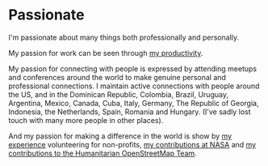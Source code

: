 # Passionate

I'm passionate about many things both professionally and personally.

My passion for work can be seen through [my productivity](productivity.md).

My passion for connecting with people is expressed by attending meetups and conferences around the world to make genuine personal and professional connections. I maintain active connections with people around the US, and in the Dominican Republic, Colombia, Brazil, Uruguay, Argentina, Mexico, Canada, Cuba, Italy, Germany, The Republic of Georgia, Indonesia, the Netherlands, Spain, Romania and Hungary. (I've sadly lost touch with many more people in other places).

And my passion for making a difference in the world is show by [my experience](README.md) volunteering for non-profits, [my contributions at NASA](https://github.com/nasa-gibs/worldview/graphs/contributors?from=2017-07-29&to=2018-01-27&type=c) and [my contributions to the Humanitarian OpenStreetMap Team](https://github.com/hotosm/MapCampaigner/pulls?utf8=%E2%9C%93&q=+is%3Apr+author%3Alocaljo+).
